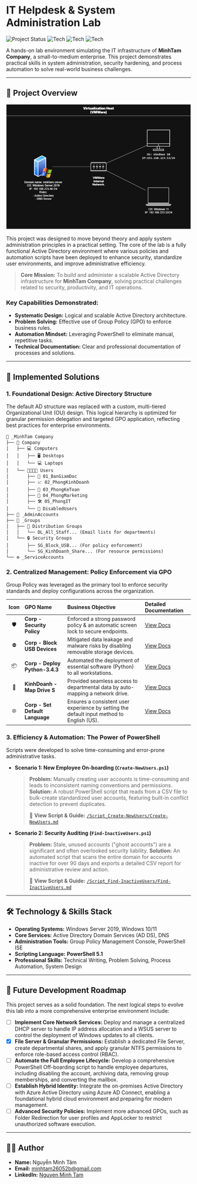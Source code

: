 # IT Helpdesk & System Administration Lab
![Project Status](https://img.shields.io/badge/status-ongoing-green)
![Tech](https://img.shields.io/badge/PowerShell-5.1-blue)
![Tech](https://img.shields.io/badge/Windows%20Server-2019-blue)
![Tech](https://img.shields.io/badge/Active%20Directory-Deployed-green)

A hands-on lab environment simulating the IT infrastructure of **MinhTam Company**, a small-to-medium enterprise. This project demonstrates practical skills in system administration, security hardening, and process automation to solve real-world business challenges.

---

## 📖 Project Overview
<p align="center">
<img src="https://github.com/YShin044/IT_Helpdesk-Sys_Admin_Lab/blob/master/Lab_Topology.png" alt="Topology" width="600" />
</p>

This project was designed to move beyond theory and apply system administration principles in a practical setting. The core of the lab is a fully functional Active Directory environment where various policies and automation scripts have been deployed to enhance security, standardize user environments, and improve administrative efficiency.

> **Core Mission:** To build and administer a scalable Active Directory infrastructure for **MinhTam Company**, solving practical challenges related to security, productivity, and IT operations.

### Key Capabilities Demonstrated:
-   **Systematic Design:** Logical and scalable Active Directory architecture.
-   **Problem Solving:** Effective use of Group Policy (GPO) to enforce business rules.
-   **Automation Mindset:** Leveraging PowerShell to eliminate manual, repetitive tasks.
-   **Technical Documentation:** Clear and professional documentation of processes and solutions.

---

## 🚀 Implemented Solutions

### 1. Foundational Design: Active Directory Structure
The default AD structure was replaced with a custom, multi-tiered Organizational Unit (OU) design. This logical hierarchy is optimized for granular permission delegation and targeted GPO application, reflecting best practices for enterprise environments.

```text
📁 _MinhTam Company
├── 🏢 Company
│   ├── 💻 Computers
│   │   ├── 🖥️ Desktops
│   │   └── 💻 Laptops
│   └── 👨‍👩‍👧‍👦 Users
│       ├── 👑 01_BanGiamDoc
│       ├── 📈 02_PhongKinhDoanh
│       ├── 🧾 03_PhongKeToan
│       ├── 📣 04_PhongMarketing
│       ├── 🛠️ 05_PhongIT
│       └── 🚫 DisabledUsers
├── 👤 _AdminAccounts
├── 👥 _Groups
│   ├── 📧 Distribution Groups
│   │   └── DL_All_Staff... (Email lists for departments)
│   └── 🔒 Security Groups
│       ├── SG_Block_USB... (For policy enforcement)
│       └── SG_KinhDoanh_Share... (For resource permissions)
└── ⚙️ _ServiceAccounts
```

### 2. Centralized Management: Policy Enforcement via GPO
Group Policy was leveraged as the primary tool to enforce security standards and deploy configurations across the organization.

| Icon | GPO Name | Business Objective | Detailed Documentation |
| :---: | :--- | :--- | :--- |
| 🛡️ | **Corp - Security Policy** | Enforced a strong password policy & an automatic screen lock to secure endpoints. | [View Docs](./GPO-01-Security-Policy/GPO-01-Security-Policy.md) |
| ⛔ | **Corp - Block USB Devices** | Mitigated data leakage and malware risks by disabling removable storage devices. | [View Docs](./GPO-02-Block-USB/GPO-02-Block-USB.md) |
| 📦 | **Corp - Deploy Python-3.4.3** | Automated the deployment of essential software (Python) to all workstations. | [View Docs](./GPO-03-Deploy-Software/GPO-03-Deploy-Software.md) |
| 🔗 | **KinhDoanh - Map Drive S** | Provided seamless access to departmental data by auto-mapping a network drive. | [View Docs](./GPO-04-Map-Network-Drive/GPO-04-Map-Network-Drive.md) |
| 🌐 | **Corp - Set Default Language** | Ensures a consistent user experience by setting the default input method to English (US). | [View Docs](./GPO-05-Set-Default-Language/GPO-05-Set-Default-Language.md) |

### 3. Efficiency & Automation: The Power of PowerShell
Scripts were developed to solve time-consuming and error-prone administrative tasks.

*   **Scenario 1: New Employee On-boarding (`Create-NewUsers.ps1`)**
    > **Problem:** Manually creating user accounts is time-consuming and leads to inconsistent naming conventions and permissions.
    > **Solution:** A robust PowerShell script that reads from a CSV file to bulk-create standardized user accounts, featuring built-in conflict detection to prevent duplicates.
    >
    > 📄 **View Script & Guide:** [`/Script_Create-NewUsers/Create-NewUsers.md`](./Script_Create-NewUsers/Create-NewUsers.md)

*   **Scenario 2: Security Auditing (`Find-InactiveUsers.ps1`)**
    > **Problem:** Stale, unused accounts ("ghost accounts") are a significant and often overlooked security liability.
    > **Solution:** An automated script that scans the entire domain for accounts inactive for over 90 days and exports a detailed CSV report for administrative review and action.
    >
    > 📄 **View Script & Guide:** [`/Script_Find-InactiveUsers/Find-InactiveUsers.md`](./Script_Find-InactiveUsers/Find-InactiveUsers.md)

---

## 🛠️ Technology & Skills Stack
-   **Operating Systems:** Windows Server 2019, Windows 10/11
-   **Core Services:** Active Directory Domain Services (AD DS), DNS
-   **Administration Tools:** Group Policy Management Console, PowerShell ISE
-   **Scripting Language:** **PowerShell 5.1**
-   **Professional Skills:** Technical Writing, Problem Solving, Process Automation, System Design

---

## 🌱 Future Development Roadmap

This project serves as a solid foundation. The next logical steps to evolve this lab into a more comprehensive enterprise environment include:

-   [ ] **Implement Core Network Services:** Deploy and manage a centralized DHCP server to handle IP address allocation and a WSUS server to control the deployment of Windows updates to all clients.
-   [x] **File Server & Granular Permissions:** Establish a dedicated File Server, create departmental shares, and apply granular NTFS permissions to enforce role-based access control (RBAC).
-   [ ] **Automate the Full Employee Lifecycle:** Develop a comprehensive PowerShell Off-boarding script to handle employee departures, including disabling the account, archiving data, removing group memberships, and converting the mailbox.
-   [ ] **Establish Hybrid Identity:** Integrate the on-premises Active Directory with Azure Active Directory using Azure AD Connect, enabling a foundational hybrid cloud environment and preparing for modern management.
-   [ ] **Advanced Security Policies:** Implement more advanced GPOs, such as Folder Redirection for user profiles and AppLocker to restrict unauthorized software execution.

---

## 👨‍💻 Author
*   **Name:** Nguyễn Minh Tâm
*   **Email:** minhtam26052b@gmail.com
*   **LinkedIn:** [Nguyen Minh Tam](https://www.linkedin.com/in/minh-t%C3%A2m-a787012b8/)
